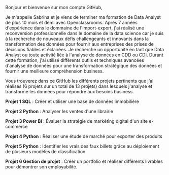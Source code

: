 Bonjour et bienvenue sur mon compte GitHub,

Je m'appelle Sabrina et je viens de terminer ma formation de Data Analyst de plus 10 mois et demi avec Openclassrooms.
Après 7 années d'expérience dans le dommaine de l'import-export, j'ai réalisé une reconversion professionnelle dans le domaine de la data science car je suis à la recherche de nouveaux défis challengeants et innovants dans la transformation des données pour fournir aux entreprises des prises de décisions fiables et éclairées.
Je recherche un opportunité en tant que Data Analyst ou toute activité liée à l'analyse de données en CDD ou CDI.
Durant cette formation, j'ai utilisé différents outils et techniques avancées d'analyse de données pour une transformation stratégique des données et fournir une meilleure compréhension business.


Vous trouverez dans ce GitHub les différents projets pertinents que j'ai réalisés (6 projets sur un total de 13 projets) dans lesquels j'analyse et transforme les données pour répondre aux besoins business.

**Projet 1 SQL** : Créer et utiliser une base de données immobilière

**Projet 2 Python** : Analyser les ventes d'une librairie

**Projet 3 Power BI** : Évaluer la stratégie de markéting digital d'un site e-commerce

**Projet 4 Python** :  Réaliser une étude de marché pour exporter des produits

**Projet 5 Python** : Identifier les vrais des faux billets grâce au déploiement de plusieurs modèles de classification

**Projet 6 Gestion de projet** : Créer un portfolio et réaliser différents livrables pour démontrer son employabilité.
